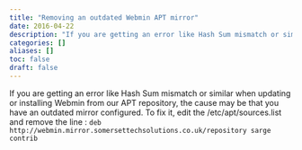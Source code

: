 ```yaml
---
title: "Removing an outdated Webmin APT mirror"
date: 2016-04-22
description: "If you are getting an error like Hash Sum mismatch or similar when updating or installing Webmin..."
categories: []
aliases: []
toc: false
draft: false
---
```

If you are getting an error like Hash Sum mismatch or similar when updating or installing Webmin from our APT repository, the cause may be that you have an outdated mirror configured. To fix it, edit the /etc/apt/sources.list and remove the line : ` deb http://webmin.mirror.somersettechsolutions.co.uk/repository sarge contrib `
